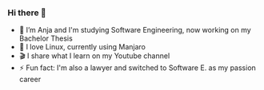 ### Hi there 👋

- 🔭 I’m Anja and I'm studying Software Engineering, now working on my Bachelor Thesis
- 🐧 I love Linux, currently using Manjaro
- 🎬 I share what I learn on my Youtube channel
- ⚡ Fun fact: I'm also a lawyer and switched to Software E. as my passion career

